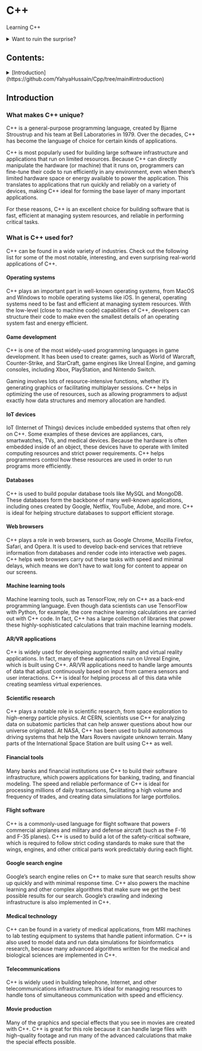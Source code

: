 # C++
Learning C++

<details>
<summary>Want to ruin the surprise?</summary>
<br>
Well, you asked for it!
</details>

## Contents:
<details>
* <summary>[Introduction](https://github.com/YahyaHussain/Cpp/tree/main#introduction)</summary>
<br>
* [What makes C++ Unique?](https://github.com/YahyaHussain/Cpp/tree/main#what-makes-c-unique)
* [What is C++ used for?](https://github.com/YahyaHussain/Cpp/tree/main#what-is-c-used-for)
</details>

## Introduction

### What makes C++ unique?

C++ is a general-purpose programming language, created by Bjarne Stroustrup and his team at Bell Laboratories in 1979. Over the decades, C++ has become the language of choice for certain kinds of applications.

C++ is most popularly used for building large software infrastructure and applications that run on limited resources. Because C++ can directly manipulate the hardware (or machine) that it runs on, programmers can fine-tune their code to run efficiently in any environment, even when there’s limited hardware space or energy available to power the application. This translates to applications that run quickly and reliably on a variety of devices, making C++ ideal for forming the base layer of many important applications.

For these reasons, C++ is an excellent choice for building software that is fast, efficient at managing system resources, and reliable in performing critical tasks.

### What is C++ used for?

C++ can be found in a wide variety of industries. Check out the following list for some of the most notable, interesting, and even surprising real-world applications of C++.

#### Operating systems

C++ plays an important part in well-known operating systems, from MacOS and Windows to mobile operating systems like iOS. In general, operating systems need to be fast and efficient at managing system resources. With the low-level (close to machine code) capabilities of C++, developers can structure their code to make even the smallest details of an operating system fast and energy efficient.

#### Game development

C++ is one of the most widely-used programming languages in game development. It has been used to create: games, such as World of Warcraft, Counter-Strike, and StarCraft, game engines like Unreal Engine, and gaming consoles, including Xbox, PlayStation, and Nintendo Switch.

Gaming involves lots of resource-intensive functions, whether it’s generating graphics or facilitating multiplayer sessions. C++ helps in optimizing the use of resources, such as allowing programmers to adjust exactly how data structures and memory allocation are handled.

#### IoT devices

IoT (Internet of Things) devices include embedded systems that often rely on C++. Some examples of these devices are appliances, cars, smartwatches, TVs, and medical devices. Because the hardware is often embedded inside of an object, these devices have to operate with limited computing resources and strict power requirements. C++ helps programmers control how these resources are used in order to run programs more efficiently.

#### Databases

C++ is used to build popular database tools like MySQL and MongoDB. These databases form the backbone of many well-known applications, including ones created by Google, Netflix, YouTube, Adobe, and more. C++ is ideal for helping structure databases to support efficient storage.

#### Web browsers

C++ plays a role in web browsers, such as Google Chrome, Mozilla Firefox, Safari, and Opera. It is used to develop back-end services that retrieve information from databases and render code into interactive web pages. C++ helps web browsers carry out these tasks with speed and minimal delays, which means we don’t have to wait long for content to appear on our screens.

#### Machine learning tools

Machine learning tools, such as TensorFlow, rely on C++ as a back-end programming language. Even though data scientists can use TensorFlow with Python, for example, the core machine learning calculations are carried out with C++ code. In fact, C++ has a large collection of libraries that power these highly-sophisticated calculations that train machine learning models.

#### AR/VR applications

C++ is widely used for developing augmented reality and virtual reality applications. In fact, many of these applications run on Unreal Engine, which is built using C++. AR/VR applications need to handle large amounts of data that adjust continuously based on input from camera sensors and user interactions. C++ is ideal for helping process all of this data while creating seamless virtual experiences.

#### Scientific research

C++ plays a notable role in scientific research, from space exploration to high-energy particle physics. At CERN, scientists use C++ for analyzing data on subatomic particles that can help answer questions about how our universe originated. At NASA, C++ has been used to build autonomous driving systems that help the Mars Rovers navigate unknown terrain. Many parts of the International Space Station are built using C++ as well.

#### Financial tools

Many banks and financial institutions use C++ to build their software infrastructure, which powers applications for banking, trading, and financial modeling. The speed and reliable performance of C++ is ideal for processing millions of daily transactions, facilitating a high volume and frequency of trades, and creating data simulations for large portfolios.

#### Flight software

C++ is a commonly-used language for flight software that powers commercial airplanes and military and defense aircraft (such as the F-16 and F-35 planes). C++ is used to build a lot of the safety-critical software, which is required to follow strict coding standards to make sure that the wings, engines, and other critical parts work predictably during each flight.

#### Google search engine

Google’s search engine relies on C++ to make sure that search results show up quickly and with minimal response time. C++ also powers the machine learning and other complex algorithms that make sure we get the best possible results for our search. Google’s crawling and indexing infrastructure is also implemented in C++.

#### Medical technology

C++ can be found in a variety of medical applications, from MRI machines to lab testing equipment to systems that handle patient information. C++ is also used to model data and run data simulations for bioinformatics research, because many advanced algorithms written for the medical and biological sciences are implemented in C++.

#### Telecommunications

C++ is widely used in building telephone, Internet, and other telecommunications infrastructure. It’s ideal for managing resources to handle tons of simultaneous communication with speed and efficiency.

#### Movie production

Many of the graphics and special effects that you see in movies are created with C++. C++ is great for this role because it can handle large files with high-quality footage and run many of the advanced calculations that make the special effects possible.
